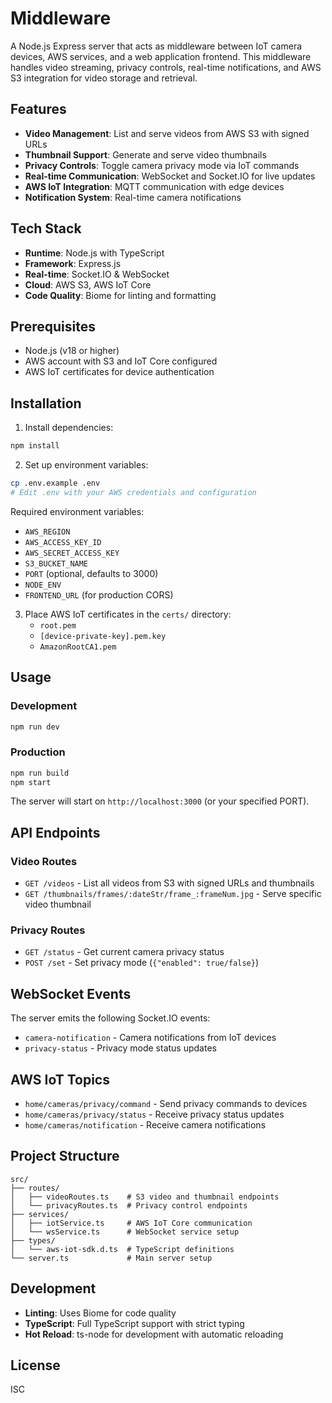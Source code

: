 # Middleware

A Node.js Express server that acts as middleware between IoT camera devices, AWS services, and a web application frontend. This middleware handles video streaming, privacy controls, real-time notifications, and AWS S3 integration for video storage and retrieval.

## Features

- **Video Management**: List and serve videos from AWS S3 with signed URLs
- **Thumbnail Support**: Generate and serve video thumbnails 
- **Privacy Controls**: Toggle camera privacy mode via IoT commands
- **Real-time Communication**: WebSocket and Socket.IO for live updates
- **AWS IoT Integration**: MQTT communication with edge devices
- **Notification System**: Real-time camera notifications

## Tech Stack

- **Runtime**: Node.js with TypeScript
- **Framework**: Express.js
- **Real-time**: Socket.IO & WebSocket
- **Cloud**: AWS S3, AWS IoT Core
- **Code Quality**: Biome for linting and formatting

## Prerequisites

- Node.js (v18 or higher)
- AWS account with S3 and IoT Core configured
- AWS IoT certificates for device authentication

## Installation

1. Install dependencies:
```bash
npm install
```

2. Set up environment variables:
```bash
cp .env.example .env
# Edit .env with your AWS credentials and configuration
```

Required environment variables:
- `AWS_REGION`
- `AWS_ACCESS_KEY_ID` 
- `AWS_SECRET_ACCESS_KEY`
- `S3_BUCKET_NAME`
- `PORT` (optional, defaults to 3000)
- `NODE_ENV`
- `FRONTEND_URL` (for production CORS)

3. Place AWS IoT certificates in the `certs/` directory:
   - `root.pem`
   - `[device-private-key].pem.key`
   - `AmazonRootCA1.pem`

## Usage

### Development
```bash
npm run dev
```

### Production
```bash
npm run build
npm start
```

The server will start on `http://localhost:3000` (or your specified PORT).

## API Endpoints

### Video Routes
- `GET /videos` - List all videos from S3 with signed URLs and thumbnails
- `GET /thumbnails/frames/:dateStr/frame_:frameNum.jpg` - Serve specific video thumbnail

### Privacy Routes  
- `GET /status` - Get current camera privacy status
- `POST /set` - Set privacy mode (`{"enabled": true/false}`)

## WebSocket Events

The server emits the following Socket.IO events:
- `camera-notification` - Camera notifications from IoT devices
- `privacy-status` - Privacy mode status updates

## AWS IoT Topics

- `home/cameras/privacy/command` - Send privacy commands to devices
- `home/cameras/privacy/status` - Receive privacy status updates
- `home/cameras/notification` - Receive camera notifications

## Project Structure

```
src/
├── routes/
│   ├── videoRoutes.ts    # S3 video and thumbnail endpoints
│   └── privacyRoutes.ts  # Privacy control endpoints
├── services/
│   ├── iotService.ts     # AWS IoT Core communication
│   └── wsService.ts      # WebSocket service setup
├── types/
│   └── aws-iot-sdk.d.ts  # TypeScript definitions
└── server.ts             # Main server setup
```

## Development

- **Linting**: Uses Biome for code quality
- **TypeScript**: Full TypeScript support with strict typing
- **Hot Reload**: ts-node for development with automatic reloading

## License

ISC
